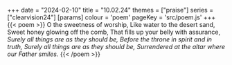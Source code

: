 +++
date = "2024-02-10"
title = "10.02.24"
themes = ["praise"]
series = ["clearvision24"]
[params]
  colour = 'poem'
  pageKey = 'src/poem.js'
+++
{{< poem >}}
O the sweetness of worship,
Like water to the desert sand,
Sweet honey glowing off the comb,
That fills up your belly with assurance,
*Surely all things are as they should be,*
*Before the throne in spirit and in truth,*
*Surely all things are as they should be,*
*Surrendered at the altar where our Father smiles.*
{{< /poem >}}